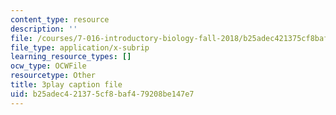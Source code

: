 ```yaml
---
content_type: resource
description: ''
file: /courses/7-016-introductory-biology-fall-2018/b25adec421375cf8baf479208be147e7_mvjXFh4P08I.vtt
file_type: application/x-subrip
learning_resource_types: []
ocw_type: OCWFile
resourcetype: Other
title: 3play caption file
uid: b25adec4-2137-5cf8-baf4-79208be147e7
---
```

